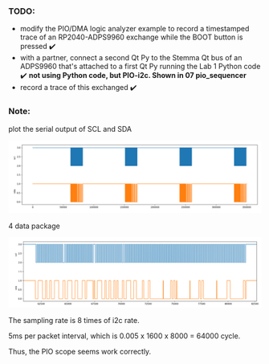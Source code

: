 ### TODO:

- modify the PIO/DMA logic analyzer example to record a timestamped trace of an RP2040-ADPS9960 exchange while the BOOT button is pressed :heavy_check_mark:
- with a partner, connect a second Qt Py to the Stemma Qt bus of an ADPS9960 that's attached to a first Qt Py running the Lab 1 Python code :heavy_check_mark: **not using Python code, but PIO-i2c. Shown in 07 pio_sequencer**
- record a trace of this exchanged​ :heavy_check_mark:



### Note:

plot the serial output of SCL and SDA

![image-20221115221201323](README.assets/image-20221115221201323.png)

4 data package

![image-20221115221251867](README.assets/image-20221115221251867.png)

The sampling rate is 8 times of i2c rate.

5ms per packet interval, which is 0.005 x 1600 x 8000 = 64000 cycle.

Thus, the PIO scope seems work correctly.